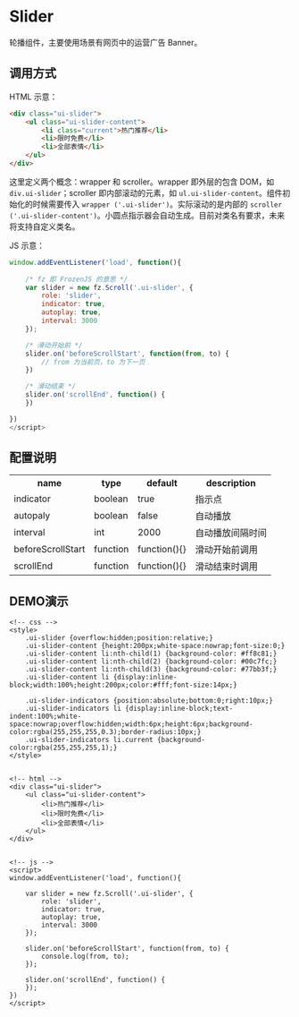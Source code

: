 # Slider

轮播组件，主要使用场景有网页中的运营广告 Banner。

## 调用方式

HTML 示意：
```html
<div class="ui-slider">
	<ul class="ui-slider-content">
		<li class="current">热门推荐</li>
        <li>限时免费</li>
        <li>全部表情</li>
    </ul>
</div>
```

这里定义两个概念：wrapper 和 scroller。wrapper 即外层的包含 DOM，如 `div.ui-slider`；scroller 即内部滚动的元素，如 `ul.ui-slider-content`。组件初始化的时候需要传入 `wrapper ('.ui-slider')`。实际滚动的是内部的 `scroller ('.ui-slider-content')`。小圆点指示器会自动生成。目前对类名有要求，未来将支持自定义类名。

JS 示意：

```js
window.addEventListener('load', function(){
	
	/* fz 即 FrozenJS 的意思 */
	var slider = new fz.Scroll('.ui-slider', {
		role: 'slider',
		indicator: true,
		autoplay: true,
		interval: 3000
	});

	/* 滑动开始前 */
	slider.on('beforeScrollStart', function(from, to) {
		// from 为当前页，to 为下一页
	})

	/* 滑动结束 */
	slider.on('scrollEnd', function() {
	})

})
</script>
```


## 配置说明

<table width="100%">
	<tr>
		<th>name</th>
		<th>type</th>
		<th>default</th>
		<th>description</th>
	</tr>
	<tr>
		<td>indicator</td>
		<td>boolean</td>
		<td>true</td>
		<td>指示点</td>
	</tr>
	<tr>
		<td>autopaly</td>
		<td>boolean</td>
		<td>false</td>
		<td>自动播放</td>
	</tr>
	<tr>
		<td>interval</td>
		<td>int</td>
		<td>2000</td>
		<td>自动播放间隔时间</td>
	</tr>
	<tr>
		<td>beforeScrollStart</td>
		<td>function</td>
		<td>function(){}</td>
		<td>滑动开始前调用</td>
	</tr>
	<tr>
		<td>scrollEnd</td>
		<td>function</td>
		<td>function(){}</td>
		<td>滑动结束时调用</td>
	</tr>
</table>



## DEMO演示

```iframe
<!-- css -->
<style>
	.ui-slider {overflow:hidden;position:relative;}
	.ui-slider-content {height:200px;white-space:nowrap;font-size:0;}
	.ui-slider-content li:nth-child(1) {background-color: #ff8c81;}
	.ui-slider-content li:nth-child(2) {background-color: #00c7fc;}
	.ui-slider-content li:nth-child(3) {background-color: #77bb3f;}
	.ui-slider-content li {display:inline-block;width:100%;height:200px;color:#fff;font-size:14px;}
	
	.ui-slider-indicators {position:absolute;bottom:0;right:10px;}
	.ui-slider-indicators li {display:inline-block;text-indent:100%;white-space:nowrap;overflow:hidden;width:6px;height:6px;background-color:rgba(255,255,255,0.3);border-radius:10px;}
	.ui-slider-indicators li.current {background-color:rgba(255,255,255,1);}
</style>


<!-- html -->
<div class="ui-slider">
	<ul class="ui-slider-content">
		<li>热门推荐</li>
        <li>限时免费</li>
        <li>全部表情</li>
    </ul>
</div>


<!-- js -->
<script>
window.addEventListener('load', function(){
	
	var slider = new fz.Scroll('.ui-slider', {
		role: 'slider',
		indicator: true,
		autoplay: true,
		interval: 3000
	});

	slider.on('beforeScrollStart', function(from, to) {
		console.log(from, to);
	});

	slider.on('scrollEnd', function() {
	});
})
</script>
```
